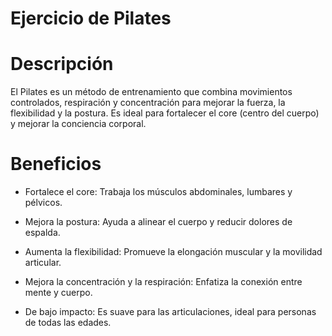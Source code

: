 # Ejercicio de Pilates

# Descripción
El Pilates es un método de entrenamiento que combina movimientos controlados, respiración y concentración para mejorar la fuerza, la flexibilidad y la postura. Es ideal para fortalecer el core (centro del cuerpo) y mejorar la conciencia corporal.

# Beneficios
- Fortalece el core: Trabaja los músculos abdominales, lumbares y pélvicos.

- Mejora la postura: Ayuda a alinear el cuerpo y reducir dolores de espalda.

- Aumenta la flexibilidad: Promueve la elongación muscular y la movilidad articular.

- Mejora la concentración y la respiración: Enfatiza la conexión entre mente y cuerpo.

- De bajo impacto: Es suave para las articulaciones, ideal para personas de todas las edades.